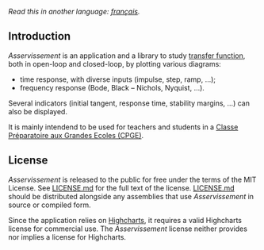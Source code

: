 *Read this in another language: [français](README.md).*
## Introduction
*Asservissement* is an application and a library to study [transfer function](https://en.wikipedia.org/wiki/Transfer_function), both in open-loop and closed-loop, by plotting various diagrams:
- time response, with diverse inputs (impulse, step, ramp, …);
- frequency response (Bode, Black – Nichols, Nyquist, …).

Several indicators (initial tangent, response time, stability margins, …) can also be displayed.

It is mainly intendend to be used for teachers and students in a [Classe Préparatoire aux Grandes Ecoles (CPGE)](https://en.wikipedia.org/wiki/Classe_pr%C3%A9paratoire_aux_grandes_%C3%A9coles).

## License
*Asservissement* is released to the public for free under the terms of the MIT License. See [LICENSE.md](LICENSE.md) for the full text of the license. [LICENSE.md](LICENSE.md) should be distributed alongside any assemblies that use *Asservissement* in source or compiled form.

Since the application relies on [Highcharts](https://www.highcharts.com/), it requires a valid Highcharts license for commercial use. The *Asservissement* license neither provides nor implies a license for Highcharts.

